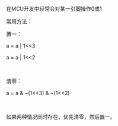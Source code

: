 在MCU开发中经常会对某一引脚操作0或1

常用方法：

置一：

a = a | 1<<3

a = a | 1<<2

<br/>

清零：

a = a & ~(1<<3) & ~(1<<2)

<br/>

如果两种情况同时存在，优先清零，然后置一。
